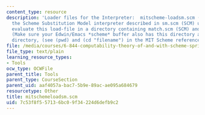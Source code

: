 ```yaml
---
content_type: resource
description: 'Loader files for the Interpreter:  mitscheme-loadsm.scm (SCM): To run
  the Scheme Substitution Model interpreter described in sm.scm (SCM) using MIT Scheme,
  evaluate this load-file in a directory containing match.scm (SCM) and sm.scm (SCM).
  (Make sure your Edwin/Emacs *scheme* buffer also has this directory as its working
  directory, (see (pwd) and (cd "filename") in the MIT Scheme references)'
file: /media/courses/6-844-computability-theory-of-and-with-scheme-spring-2003/7c53f8f557136bc09f34224d6defb9c2_mitschemeloadsm.scm
file_type: text/plain
learning_resource_types:
- Tools
ocw_type: OCWFile
parent_title: Tools
parent_type: CourseSection
parent_uid: aaf4057a-bac7-5b9e-89ac-ae095a684679
resourcetype: Other
title: mitschemeloadsm.scm
uid: 7c53f8f5-5713-6bc0-9f34-224d6defb9c2
---
```

